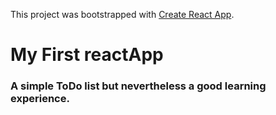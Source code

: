 This project was bootstrapped with [Create React App](https://github.com/facebook/create-react-app).

# My First reactApp

### A simple ToDo list but nevertheless a good learning experience.
